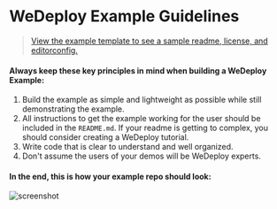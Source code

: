 # WeDeploy Example Guidelines

> [View the example template to see a sample readme, license, and editorconfig.](./template/)

#### Always keep these key principles in mind when building a WeDeploy Example:

1) Build the example as simple and lightweight as possible while still demonstrating the example.
2) All instructions to get the example working for the user should be included in the `README.md`. If your readme is getting to complex, you should consider creating a WeDeploy tutorial.
3) Write code that is clear to understand and well organized.
4) Don't assume the users of your demos will be WeDeploy experts.

#### In the end, this is how your example repo should look:

![screenshot](https://user-images.githubusercontent.com/23219848/37048543-09f2b57a-2123-11e8-954d-69f8655628bd.png)
